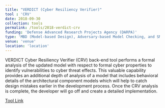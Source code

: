 ```yaml
---
title: "VERDICT (Cyber Resiliency Verifier)"
tool : 'CRV'
date: 2018-09-30
collection: tools
permalink: /tools/2018-verdict-crv
funding: 'Defense Advanced Research Projects Agency (DARPA)'
type: 'MBD (Model-based Design), Adversary-based Model Checking, and SMT'
venue: 'venue'
location: 'location'
---
```

VERDICT Cyber Resiliency Verifier (CRV) back-end tool performs a formal analysis of the updated model with respect to formal cyber properties to identify vulnerabilities to cyber threat effects. This valuable capability provides an additional depth of analysis of a model that includes behavioral details of the architectural component models which will help to catch design mistakes earlier in the development process. Once the CRV analysis is complete, the developer will go off and create a detailed implementation.

[Tool Link](https://github.com/ge-high-assurance/VERDICT/)
